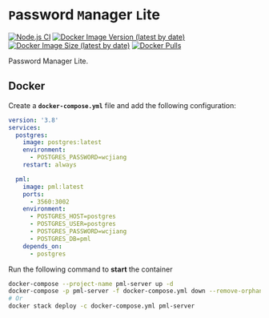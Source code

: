 `P`assword `M`anager `L`ite
===

[![Node.js CI](https://github.com/jaywcjlove/pml/actions/workflows/main.yml/badge.svg)](https://github.com/jaywcjlove/pml/actions/workflows/main.yml)
[![Docker Image Version (latest by date)](https://img.shields.io/docker/v/wcjiang/pml)](https://hub.docker.com/r/wcjiang/pml)
[![Docker Image Size (latest by date)](https://img.shields.io/docker/image-size/wcjiang/pml)](https://hub.docker.com/r/wcjiang/pml)
[![Docker Pulls](https://img.shields.io/docker/pulls/wcjiang/pml)](https://hub.docker.com/r/wcjiang/pml)

Password Manager Lite.

## Docker

Create a **`docker-compose.yml`** file and add the following configuration:

```yml
version: '3.8'
services:
  postgres:
    image: postgres:latest
    environment:
      - POSTGRES_PASSWORD=wcjiang
    restart: always

  pml:
    image: pml:latest
    ports:
      - 3560:3002
    environment:
      - POSTGRES_HOST=postgres
      - POSTGRES_USER=postgres
      - POSTGRES_PASSWORD=wcjiang
      - POSTGRES_DB=pml
    depends_on:
      - postgres
```

Run the following command to **start** the container

```bash
docker-compose --project-name pml-server up -d
docker-compose -p pml-server -f docker-compose.yml down --remove-orphans --rmi local -v
# Or
docker stack deploy -c docker-compose.yml pml-server
```